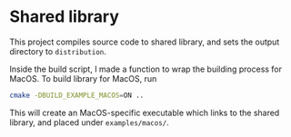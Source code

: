 # Shared library

This project compiles source code to shared library, and sets the output directory to `distribution`.

Inside the build script, I made a function to wrap the building process for MacOS. To build library for MacOS, run

```bash
cmake -DBUILD_EXAMPLE_MACOS=ON ..
```

This will create an MacOS-specific executable which links to the shared library, and placed under `examples/macos/`.